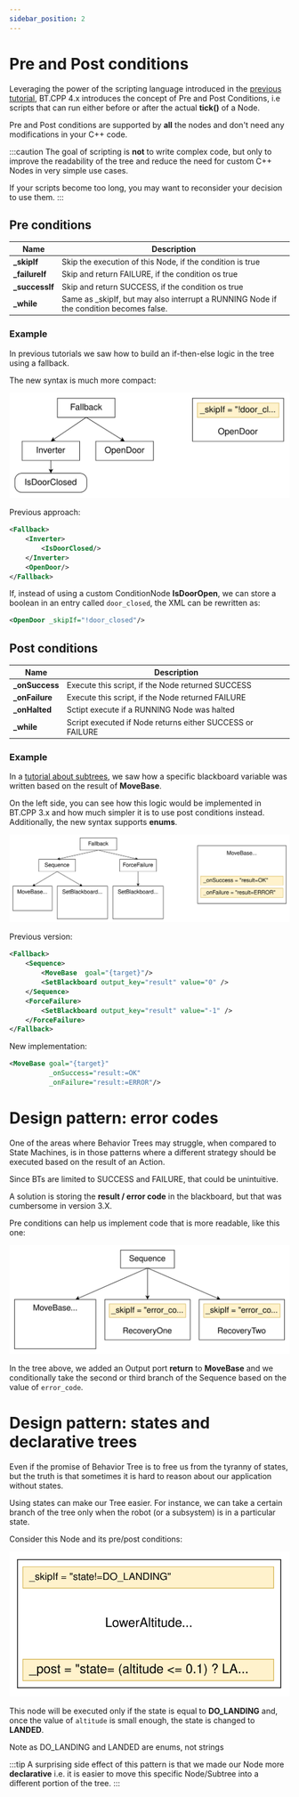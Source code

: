 ```yaml
---
sidebar_position: 2
---
```


# Pre and Post conditions

Leveraging the power of the scripting language
introduced in the [previous tutorial](tutorial-advanced/scripting.md),
BT.CPP 4.x introduces the concept of Pre and Post Conditions,
i.e scripts that can run either before or after the actual 
__tick()__ of a Node.

Pre and Post conditions are supported by __all__ the nodes and
 don't need any modifications in your C++ code.

:::caution
The goal of scripting is __not__ to write complex code,
but only to improve the readability of the tree and 
reduce the need for custom C++ Nodes in very simple 
use cases.

If your scripts become too long, you may want to 
reconsider your decision to use them.
:::

## Pre conditions

| Name | Description |
|-------------|---------|
| **_skipIf**    |  Skip the execution of this Node, if the condition is true   |
| **_failureIf** |  Skip and return FAILURE, if the condition os true |
| **_successIf** |  Skip and return SUCCESS, if the condition os true |
| **_while**     |  Same as _skipIf, but may also interrupt a RUNNING Node if  the condition becomes false. |

### Example

In previous tutorials we saw how to build an if-then-else
logic in the tree using a fallback.

The new syntax is much more compact:

![](images/skipIf_example.svg)

Previous approach:

``` xml
<Fallback>
    <Inverter>
        <IsDoorClosed/>
    </Inverter>
    <OpenDoor/>
</Fallback>
```

If, instead of using a custom ConditionNode __IsDoorOpen__,
we can store a boolean in an entry called `door_closed`, the XML can be rewritten as:

``` xml
<OpenDoor _skipIf="!door_closed"/>
```

## Post conditions

| Name | Description |
|-------------|---------|
| **_onSuccess** | Execute this script, if the Node returned SUCCESS |
| **_onFailure** | Execute this script, if the Node returned FAILURE  |
| **_onHalted**  | Sctipt execute if a RUNNING Node was halted |
| **_while**     | Script executed if Node returns either SUCCESS or FAILURE |

### Example

In a [tutorial about subtrees](tutorial-basics/tutorial_06_subtree_ports.md),
 we saw how a specific blackboard variable was written based on the result
 of __MoveBase__. 

On the left side, you can see how this logic would be
implemented in BT.CPP 3.x and how much simpler it is to use post conditions instead.
Additionally, the new syntax supports **enums**.

![](images/post_example.svg)

Previous version:

``` xml
<Fallback>
    <Sequence>
        <MoveBase  goal="{target}"/>
        <SetBlackboard output_key="result" value="0" />
    </Sequence>
    <ForceFailure>
        <SetBlackboard output_key="result" value="-1" />
    </ForceFailure>
</Fallback>
```

New implementation:

``` xml
<MoveBase goal="{target}" 
          _onSuccess="result:=OK"
          _onFailure="result:=ERROR"/>
```

# Design pattern: error codes

One of the areas where Behavior Trees may struggle, when 
compared to State Machines, is in those patterns where
a different strategy should be executed based on the 
result of an Action. 

Since BTs are limited to SUCCESS and FAILURE, that could 
be unintuitive.

A solution is storing the __result / error code__ in the
blackboard, but that was cumbersome in version 3.X.

Pre conditions can help us implement code that is more
readable, like this one:

![error_codes.svg](images/error_codes.svg)

In the tree above, we added an Output port __return__ to
__MoveBase__ and we conditionally take the second or third branch
of the Sequence based on the value of `error_code`.

# Design pattern: states and declarative trees

Even if the promise of Behavior Tree is to free us from 
the tyranny of states, but the truth is that sometimes it is
hard to reason about our application without states.

Using states can make our Tree easier. For instance, we can 
take a certain branch of the tree only when the robot
(or a subsystem) is in a particular state.

Consider this Node and its pre/post conditions:

![landing.svg](images/landing.svg)

This node will be executed only if the state is equal to **DO_LANDING** and, once the value of `altitude` is small
enough, the state is changed to **LANDED**.

Note as DO_LANDING and LANDED are enums, not strings

:::tip
A surprising side effect of this pattern is that we made our
Node more __declarative__ i.e. it is easier to move this specific Node/Subtree into a different portion of the tree.
:::

